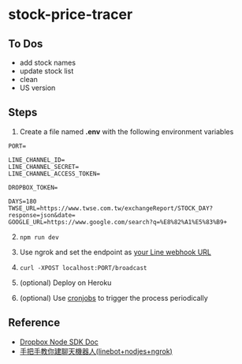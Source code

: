 # stock-price-tracer

## To Dos

* add stock names
* update stock list
* clean
* US version

## Steps

1. Create a file named **.env** with the following environment variables

```
PORT=

LINE_CHANNEL_ID=
LINE_CHANNEL_SECRET=
LINE_CHANNEL_ACCESS_TOKEN=

DROPBOX_TOKEN=

DAYS=180
TWSE_URL=https://www.twse.com.tw/exchangeReport/STOCK_DAY?response=json&date=
GOOGLE_URL=https://www.google.com/search?q=%E8%82%A1%E5%83%B9+
```

2. `npm run dev`

3. Use ngrok and set the endpoint as [your Line webhook URL](https://developers.line.biz/console/)

4. `curl -XPOST localhost:PORT/broadcast`

5. (optional) Deploy on Heroku

6. (optional) Use [cronjobs](https://cron-job.org/) to trigger the process periodically

## Reference

* [Dropbox Node SDK Doc](https://dropbox.github.io/dropbox-sdk-js/index.html)
* [手把手教你建聊天機器人(linebot+nodjes+ngrok)](https://medium.com/@mengchiang000/%E6%89%8B%E6%8A%8A%E6%89%8B%E6%95%99%E4%BD%A0%E5%BB%BA%E8%81%8A%E5%A4%A9%E6%A9%9F%E5%99%A8%E4%BA%BA-linebot-nodjes-ngrok-7ad028d97a07)
